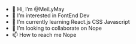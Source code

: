 - 👋 Hi, I’m @MeiLyMay
- 👀 I’m interested in FontEnd Dev
- 🌱 I’m currently learning React.js CSS Javascript
- 💞️ I’m looking to collaborate on Nope
- 📫 How to reach me Nope

<!---
MeiLyMay/MeiLyMay is a ✨ special ✨ repository because its `README.md` (this file) appears on your GitHub profile.
You can click the Preview link to take a look at your changes.
--->
